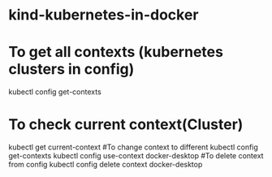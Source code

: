 # kind-kubernetes-in-docker
# To get all contexts (kubernetes clusters in config)
kubectl config get-contexts
# To check current context(Cluster)
kubectl get current-context
#To change context to different
kubectl config get-contexts
kubectl config use-context docker-desktop
#To delete context from config
kubectl config delete context docker-desktop
